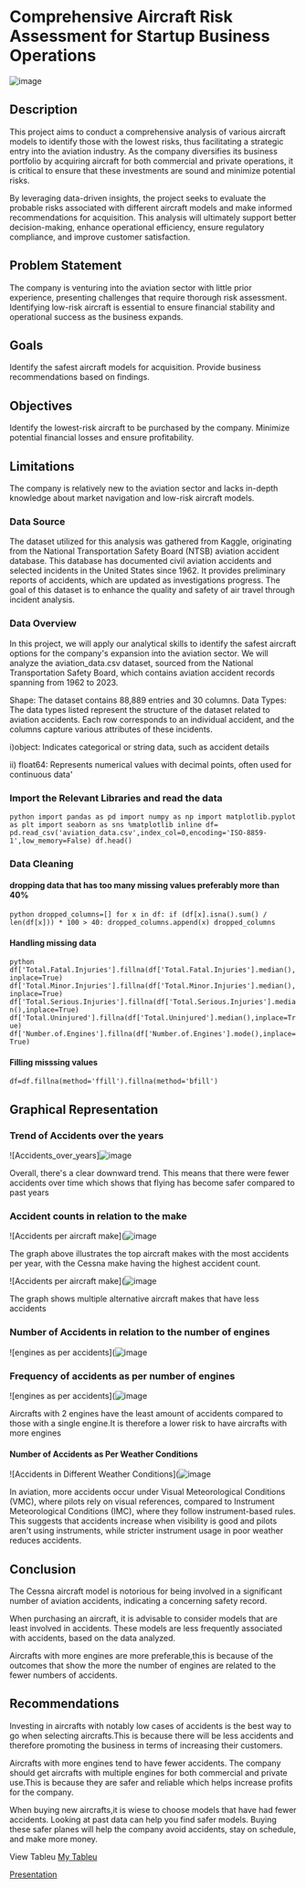 # Comprehensive Aircraft Risk Assessment for Startup Business Operations
![image](https://github.com/user-attachments/assets/aa2d47a5-48f6-4b7b-8cd1-6bbf8e418580)


## Description
This project aims to conduct a comprehensive analysis of various aircraft models to identify those with the lowest risks, thus facilitating a strategic entry into the aviation industry. As the company diversifies its business portfolio by acquiring aircraft for both commercial and private operations, it is critical to ensure that these investments are sound and minimize potential risks.

By leveraging data-driven insights, the project seeks to evaluate the probable risks associated with different aircraft models and make informed recommendations for acquisition. This analysis will ultimately support better decision-making, enhance operational efficiency, ensure regulatory compliance, and improve customer satisfaction.

## Problem Statement
The company is venturing into the aviation sector with little prior experience, presenting challenges that require thorough risk assessment. Identifying low-risk aircraft is essential to ensure financial stability and operational success as the business expands.

## Goals
Identify the safest aircraft models for acquisition.
Provide business recommendations based on findings.

## Objectives
Identify the lowest-risk aircraft to be purchased by the company.
Minimize potential financial losses and ensure profitability.

## Limitations
The company is relatively new to the aviation sector and lacks in-depth knowledge about market navigation and low-risk aircraft models.

### Data Source
The dataset utilized for this analysis was gathered from Kaggle, originating from the National Transportation Safety Board (NTSB) aviation accident database. This database has documented civil aviation accidents and selected incidents in the United States since 1962. It provides preliminary reports of accidents, which are updated as investigations progress. The goal of this dataset is to enhance the quality and safety of air travel through incident analysis.

### Data Overview
In this project, we will apply our analytical skills to identify the safest aircraft options for the company's expansion into the aviation sector. We will analyze the aviation_data.csv dataset, sourced from the National Transportation Safety Board, which contains aviation accident records spanning from 1962 to 2023.

Shape: The dataset contains 88,889 entries and 30 columns.
Data Types: The data types listed represent the structure of the dataset related to aviation accidents. Each row corresponds to an individual accident, and the columns capture various attributes of these incidents.

i)object: Indicates categorical or string data, such as accident details

ii) float64: Represents numerical values with decimal points, often used for continuous data'

### Import the Relevant Libraries and read the data
`python
import pandas as pd
import numpy as np
import matplotlib.pyplot as plt
import seaborn as sns
%matplotlib inline
df= pd.read_csv('aviation_data.csv',index_col=0,encoding='ISO-8859-1',low_memory=False)
df.head()
`

### Data Cleaning
#### dropping data that has too many missing values preferably more than 40%
`python
dropped_columns=[]
for x in df:
    if (df[x].isna().sum() / len(df[x])) * 100 > 40:
        dropped_columns.append(x)
dropped_columns`

#### Handling missing data
`python
df['Total.Fatal.Injuries'].fillna(df['Total.Fatal.Injuries'].median(),inplace=True)
df['Total.Minor.Injuries'].fillna(df['Total.Minor.Injuries'].median(),inplace=True)
df['Total.Serious.Injuries'].fillna(df['Total.Serious.Injuries'].median(),inplace=True)
df['Total.Uninjured'].fillna(df['Total.Uninjured'].median(),inplace=True)
df['Number.of.Engines'].fillna(df['Number.of.Engines'].mode(),inplace=True)`
#### Filling misssing values
`df=df.fillna(method='ffill').fillna(method='bfill')`

## Graphical Representation
### Trend of Accidents over the years
![Accidents_over_years]![image](https://github.com/user-attachments/assets/8f1aee32-4943-48af-9570-047a3ee12d50)

Overall, there's a clear downward trend. This means that there were fewer accidents over time which shows that flying has become safer compared to past years

### Accident counts in relation to the make

![Accidents per aircraft make](![image](https://github.com/user-attachments/assets/bdba7287-cacd-44d8-b237-bb53efed1e5f)

The graph above illustrates the top aircraft makes with the most accidents per year, with the Cessna make having the highest accident count.

![Accidents per aircraft make](![image](https://github.com/user-attachments/assets/b147911d-c34e-4ff1-9d20-3a50f5078cc1)

The graph shows multiple alternative aircraft makes that have less accidents

### Number of Accidents in relation to the number of engines
![engines as per accidents](![image](https://github.com/user-attachments/assets/dc16aff7-6bce-4f35-9574-307a62e88aa6)

### Frequency of accidents as per number of engines
![engines as per accidents](![image](https://github.com/user-attachments/assets/f62c8323-4b80-4703-950d-887ebe9a81e9)


Aircrafts with 2 engines have the least amount of accidents compared to those with a single engine.It is therefore a lower risk to have  aircrafts with more engines
#### Number of Accidents as Per Weather Conditions
![Accidents in Different Weather Conditions](![image](https://github.com/user-attachments/assets/f72fe5c0-7528-4f68-8ddc-1e5c110e09f5)

In aviation, more accidents occur under Visual Meteorological Conditions (VMC), where pilots rely on visual references, compared to Instrument Meteorological Conditions (IMC), where they follow instrument-based rules. This suggests that accidents increase when visibility is good and pilots aren't using instruments, while stricter instrument usage in poor weather reduces accidents.

## Conclusion
The Cessna aircraft model is notorious for being involved in a significant number of aviation accidents, indicating a concerning safety record.

When purchasing an aircraft, it is advisable to consider models that are least involved in accidents. These models are less frequently associated with accidents, based on the data analyzed.

Aircrafts with more engines are more preferable,this is because of the outcomes that show the more the number of engines are related to the fewer numbers of accidents.

## Recommendations
Investing in aircrafts with notably low cases of accidents is the best way to go when selecting aircrafts.This is because there will be less accidents and therefore promoting the business in terms of increasing their customers.

Aircrafts with more engines tend to have fewer accidents. The company should get aircrafts with multiple engines for both commercial and private use.This is because they are safer and reliable which helps increase profits for the company. 

When buying new aircrafts,it is wiese to choose models that have had fewer accidents. Looking at past data can help you find safer models. Buying these safer planes will help the company avoid accidents, stay on schedule, and make more money.

View Tableu 
[My Tableu](https://public.tableau.com/app/profile/lorna.gatimu/viz/phase_1_tableu/Dashboard1?publish=yes)

[Presentation](https://docs.google.com/presentation/d/1-EkJnl9R06Y3Di62dI4WF3BbP5xsWgnCI5--7ps2kXs/edit#slide=id.gc6fa3c898_0_0)
